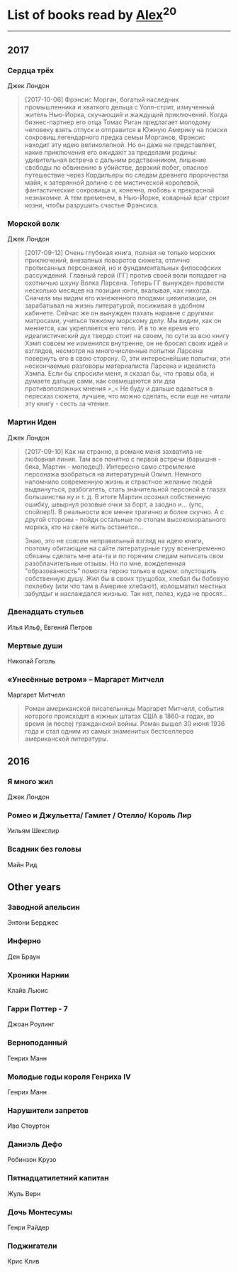 # List of books read by [Alex](https://plus.google.com/106644083867140961454)<sup>20</sup>
---

## 2017

### Сердца трёх
Джек Лондон
> [2017-10-06] Фрэнсис Морган, богатый наследник промышленника и хваткого дельца с Уолл-стрит, измученный житель Нью-Йорка, скучающий и жаждущий приключений. Когда бизнес-партнер его отца Томас Риган предлагает молодому человеку взять отпуск и отправится в Южную Америку на поиски сокровищ легендарного предка семьи Морганов, Фрэнсис находит эту идею великолепной.
> Но он даже не представляет, какие приключения его ожидают за пределами родины: удивительная встреча с дальним родственником, лишение свободы по обвинению в убийстве, дерзкий побег, опасное путешествие через Кордильеры по следам древнего пророчества майя, к затерянной долине с ее мистической королевой, фантастические сокровища и, конечно, любовь к прекрасной незнакомке.
> А тем временем, в Нью-Йорке, коварный враг строит козни, чтобы разрушить счастье Фрэнсиса.


### Морской волк
Джек Лондон
> [2017-09-12] Очень глубокая книга, полная не только морских приключений, внезапных поворотов сюжета, отлично прописанных персонажей, но и фундаментальных философских рассуждений. Главный герой (ГГ) против своей воли попадает на охотничью шхуну Волка Ларсена. Теперь ГГ вынужден провести несколько месяцев на позиции юнги, вкалывая, как никогда. Сначала мы видим его изнеженного плодами цивилизации, он зарабатывал на жизнь литературой, посиживая в удобном кабинете. Сейчас же он вынужден пахать наравне с другими матросами, учиться тяжкому морскому делу. Мы видим, как он меняется, как укрепляется его тело. И в то же время его идеалистический дух твердо стоит на своем, по сути за всю книгу Хэмп совсем не изменился внутренне, он не бросил своих идей и взглядов, несмотря на многочисленные попытки Ларсена повернуть его в свою сторону. О, эти интереснейшие попытки, эти нескончаемые разговоры материалиста Ларсена и идеалиста Хэмпа. Если бы спросили меня, я сказал бы, что правы оба, и думаете дальше сами, как совмещаются эти два противоположных мнения >_< Не буду и дальше вдаваться в пересказ сюжета, лучшее, что можно сделать, если еще не читали эту книгу - сесть за чтение.


### Мартин Иден
Джек Лондон
> [2017-09-10] Как ни странно, в романе меня захватила не любовная линия. Там все понятно с первой встречи (барышня - бяка, Мартин - молодец!). Интересно само стремление персонажа взобраться на литературный Олимп. Немного напомнило современную жизнь и страстное желание людей выдвинуться, разбогатеть, стать значительной персоной в глазах большинства ну и т. д. В итоге Мартин осознал собственную ошибку, швырнул розовые очки за борт, а заодно и... (упс, спойлер!). В реальности все менее трагично и более скучно. А с другой стороны - пойди остальные по стопам высокоморального моряка, кто на свете жить останется...
> 
> 
> Знаю, это не совсем неправильный взгляд на идею книги, поэтому обитающие на сайте литературные гуру всенепременно обязаны сделать мне ата-та и по горячим следам написать свои разоблачительные отзывы. Но по мне, вожделенная "образованность" помогла герою только в одном: опустошить собственную душу. Жил бы в своих трущобах, хлебал бы бобовую похлебку (или что там в Америке хлебают), колошматил местных забулдыг и наслаждался жизнью. Так нет, полез, куда не просят...


### Двенадцать стульев
Илья Ильф, Евгений Петров


### Мертвые души
Николай Гоголь


### «Унесённые ветром» – Маргарет Митчелл
Маргарет Митчелл
> Роман американской писательницы Маргарет Митчелл, события которого происходят в южных штатах США в 1860-х годах, во время (и после) гражданской войны. Роман вышел 30 июня 1936 года и стал одним из самых знаменитых бестселлеров американской литературы.



## 2016

### Я много жил
Джек Лондон


### Ромео и Джульетта/ Гамлет / Отелло/ Король Лир
Уильям Шекспир


### Всадник без головы
Майн Рид



## Other years

### Заводной апельсин
Энтони Берджес


### Инферно
Ден Браун


### Хроники Нарнии
Клайв Льюис


### Гарри Поттер - 7
Джоан Роулинг


### Верноподанный
Генрих Манн


### Молодые годы короля Генриха IV
Генрих Манн


### Нарушители запретов
Иво Стоуртон


### Даниэль Дефо
Робинзон Крузо


### Пятнадцатилетний капитан
Жуль Верн


### Дочь Монтесумы
Генри Райдер


### Поджигатели
Крис Клив



